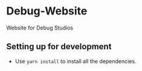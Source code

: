 # Debug-Website

Website for Debug Studios

## Setting up for development

* Use `yarn install` to install all the dependencies.
